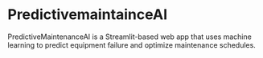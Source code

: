 # PredictivemaintainceAI
PredictiveMaintenanceAI is a Streamlit-based web app that uses machine learning to predict equipment failure and optimize maintenance schedules.
